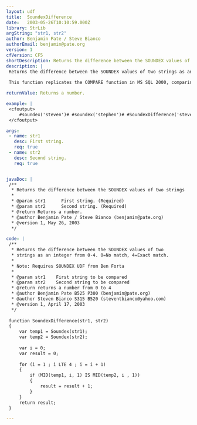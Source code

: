 ```yaml
---
layout: udf
title:  SoundexDifference
date:   2003-05-26T10:10:59.000Z
library: StrLib
argString: "str1, str2"
author: Benjamin Pate / Steve Bianco
authorEmail: benjamin@pate.org
version: 1
cfVersion: CF5
shortDescription: Returns the difference between the SOUNDEX values of two strings
description: |
 Returns the difference between the SOUNDEX values of two strings as an integer from 0-4. 0=No match, 4=Exact match.
 
 This function replicates the COMPARE function in MS SQL 2000, comparing the SOUNDEX values of two strings.  This UDF requires the Soundex function by Ben Forta, which can be downloaded from cflib.org

returnValue: Returns a number.

example: |
 <cfoutput>
     #soundex('steven')# #soundex('stephen')# #SoundexDifference('steven', 'stephen')#<br>
 </cfoutput>

args:
 - name: str1
   desc: First string.
   req: true
 - name: str2
   desc: Second string.
   req: true


javaDoc: |
 /**
  * Returns the difference between the SOUNDEX values of two strings
  * 
  * @param str1      First string. (Required)
  * @param str2      Second string. (Required)
  * @return Returns a number. 
  * @author Benjamin Pate / Steve Bianco (benjamin@pate.org) 
  * @version 1, May 26, 2003 
  */

code: |
 /**
  * Returns the difference between the SOUNDEX values of two
  * strings as an integer from 0-4. 0=No match, 4=Exact match.
  *
  * Note: Requires SOUNDEX UDF from Ben Forta
  *
  * @param str1    First string to be compared
  * @param str2    Second string to be compared
  * @return returns a number from 0 to 4
  * @author Benjamin Pate B525 P300 (benjamin@pate.org)
  * @author Steven Bianco S315 B520 (steventbianco@yahoo.com)
  * @version 1, April 17, 2003
  */
 
 function SoundexDifference(str1, str2)
 {
     var temp1 = Soundex(str1);
     var temp2 = Soundex(str2);
 
     var i = 0;
     var result = 0;
     
     for (i = 1 ; i LTE 4 ; i = i + 1)
     {
         if (MID(temp1, i, 1) IS MID(temp2, i , 1))
         {
             result = result + 1;
         }
     }
     return result;
 }

---
```



